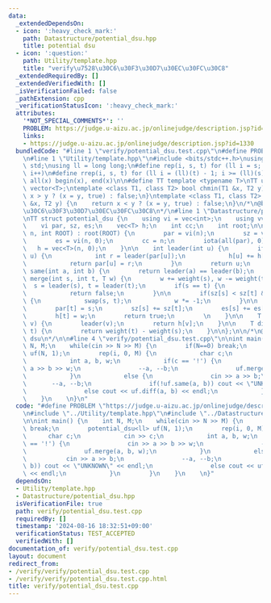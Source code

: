 ```yaml
---
data:
  _extendedDependsOn:
  - icon: ':heavy_check_mark:'
    path: Datastructure/potential_dsu.hpp
    title: potential dsu
  - icon: ':question:'
    path: Utility/template.hpp
    title: "verify\u7528\u30C6\u30F3\u30D7\u30EC\u30FC\u30C8"
  _extendedRequiredBy: []
  _extendedVerifiedWith: []
  _isVerificationFailed: false
  _pathExtension: cpp
  _verificationStatusIcon: ':heavy_check_mark:'
  attributes:
    '*NOT_SPECIAL_COMMENTS*': ''
    PROBLEM: https://judge.u-aizu.ac.jp/onlinejudge/description.jsp?id=1330
    links:
    - https://judge.u-aizu.ac.jp/onlinejudge/description.jsp?id=1330
  bundledCode: "#line 1 \"verify/potential_dsu.test.cpp\"\n#define PROBLEM \"https://judge.u-aizu.ac.jp/onlinejudge/description.jsp?id=1330\"\
    \n#line 1 \"Utility/template.hpp\"\n#include <bits/stdc++.h>\nusing namespace\
    \ std;\nusing ll = long long;\n#define rep(i, s, t) for (ll i = s; i < (ll)(t);\
    \ i++)\n#define rrep(i, s, t) for (ll i = (ll)(t) - 1; i >= (ll)(s); i--)\n#define\
    \ all(x) begin(x), end(x)\n\n#define TT template <typename T>\nTT using vec =\
    \ vector<T>;\ntemplate <class T1, class T2> bool chmin(T1 &x, T2 y) {\n    return\
    \ x > y ? (x = y, true) : false;\n}\ntemplate <class T1, class T2> bool chmax(T1\
    \ &x, T2 y) {\n    return x < y ? (x = y, true) : false;\n}\n/*\n@brief verify\u7528\
    \u30C6\u30F3\u30D7\u30EC\u30FC\u30C8\n*/\n#line 1 \"Datastructure/potential_dsu.hpp\"\
    \nTT struct potential_dsu {\n    using vi = vec<int>;\n    using vvi = vec<vi>;\n\
    \    vi par, sz, es;\n    vec<T> h;\n    int cc;\n    int root;\n\n    potential_dsu(int\
    \ n, int ROOT) : root(ROOT) {\n        par = vi(n);\n        sz = vi(n, 1);\n\
    \        es = vi(n, 0);\n        cc = n;\n        iota(all(par), 0);\n\n     \
    \   h = vec<T>(n, 0);\n    }\n\n    int leader(int u) {\n        if(par[u] !=\
    \ u) {\n            int r = leader(par[u]);\n            h[u] += h[par[u]];\n\
    \            return par[u] = r;\n        }\n        return u;\n    }\n\n    bool\
    \ same(int a, int b) {\n        return leader(a) == leader(b);\n    }\n\n    bool\
    \ merge(int s, int t, T w) {\n        w += weight(s), w -= weight(t);\n      \
    \  s = leader(s), t = leader(t);\n        if(s == t) {\n            es[s]++;\n\
    \            return false;\n        }\n\n        if(sz[s] < sz[t] && s != root)\
    \ {\n            swap(s, t);\n            w *= -1;\n        }\n\n        cc--;\n\
    \        par[t] = s;\n        sz[s] += sz[t];\n        es[s] += es[t] + 1;\n\n\
    \        h[t] = w;\n        return true;\n        \n    }\n\n    T weight(int\
    \ v) {\n        leader(v);\n        return h[v];\n    }\n\n    T diff(int s, int\
    \ t) {\n        return weight(t) - weight(s);\n    }\n\n};\n\n/*\n@brief potential\
    \ dsu\n*/\n\n#line 4 \"verify/potential_dsu.test.cpp\"\n\nint main() {\n    int\
    \ N, M;\n    while(cin >> N >> M) {\n        if(N==0) break;\n        potential_dsu<ll>\
    \ uf(N, 1);\n        rep(i, 0, M) {\n            char c;\n            cin >> c;\n\
    \            int a, b, w;\n            if(c == '!') {\n                cin >>\
    \ a >> b >> w;\n                --a, --b;\n                uf.merge(a, b, w);\n\
    \            }\n            else {\n                cin >> a >> b;\n         \
    \       --a, --b;\n                if(!uf.same(a, b)) cout << \"UNKNOWN\" << endl;\n\
    \                else cout << uf.diff(a, b) << endl;\n            }\n        }\n\
    \    }\n    \n}\n"
  code: "#define PROBLEM \"https://judge.u-aizu.ac.jp/onlinejudge/description.jsp?id=1330\"\
    \n#include \"../Utility/template.hpp\"\n#include \"../Datastructure/potential_dsu.hpp\"\
    \n\nint main() {\n    int N, M;\n    while(cin >> N >> M) {\n        if(N==0)\
    \ break;\n        potential_dsu<ll> uf(N, 1);\n        rep(i, 0, M) {\n      \
    \      char c;\n            cin >> c;\n            int a, b, w;\n            if(c\
    \ == '!') {\n                cin >> a >> b >> w;\n                --a, --b;\n\
    \                uf.merge(a, b, w);\n            }\n            else {\n     \
    \           cin >> a >> b;\n                --a, --b;\n                if(!uf.same(a,\
    \ b)) cout << \"UNKNOWN\" << endl;\n                else cout << uf.diff(a, b)\
    \ << endl;\n            }\n        }\n    }\n    \n}"
  dependsOn:
  - Utility/template.hpp
  - Datastructure/potential_dsu.hpp
  isVerificationFile: true
  path: verify/potential_dsu.test.cpp
  requiredBy: []
  timestamp: '2024-08-16 18:32:51+09:00'
  verificationStatus: TEST_ACCEPTED
  verifiedWith: []
documentation_of: verify/potential_dsu.test.cpp
layout: document
redirect_from:
- /verify/verify/potential_dsu.test.cpp
- /verify/verify/potential_dsu.test.cpp.html
title: verify/potential_dsu.test.cpp
---
```

